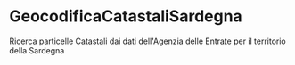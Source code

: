 # GeocodificaCatastaliSardegna
Ricerca particelle Catastali dai dati dell'Agenzia delle Entrate per il territorio della Sardegna
